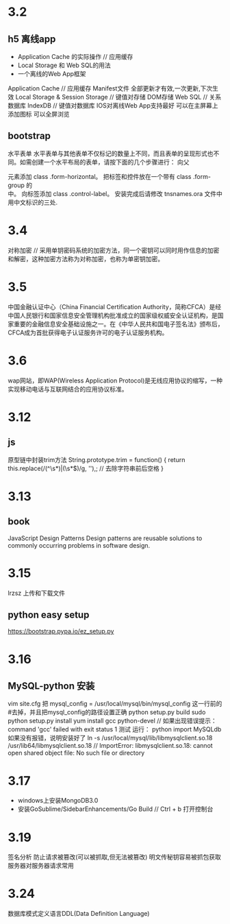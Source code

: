 3.2
=========
h5 离线app
----------
- Application Cache 的实际操作 // 应用缓存
- Local Storage 和 Web SQL的用法
- 一个离线的Web App框架

Application Cache // 应用缓存
	Manifest文件 全部更新才有效,一次更新,下次生效
Local Storage & Session Storage // 键值对存储 DOM存储
Web SQL // 关系数据库
IndexDB // 键值对数据库
IOS对离线Web App支持最好
	可以在主屏幕上添加图标
	可以全屏浏览

bootstrap
----------
水平表单
水平表单与其他表单不仅标记的数量上不同，而且表单的呈现形式也不同。如需创建一个水平布局的表单，请按下面的几个步骤进行：
	向父 <form> 元素添加 class .form-horizontal。
	把标签和控件放在一个带有 class .form-group 的 <div> 中。
	向标签添加 class .control-label。
	安装完成后请修改 tnsnames.ora 文件中用中文标识的三处.

3.4
==========
对称加密 // 采用单钥密码系统的加密方法，同一个密钥可以同时用作信息的加密和解密，这种加密方法称为对称加密，也称为单密钥加密。

3.5
===========
中国金融认证中心（China Financial Certification Authority，简称CFCA）是经中国人民银行和国家信息安全管理机构批准成立的国家级权威安全认证机构，是国家重要的金融信息安全基础设施之一。在《中华人民共和国电子签名法》颁布后，CFCA成为首批获得电子认证服务许可的电子认证服务机构。

3.6
===========
wap网站，即WAP(Wireless Application Protocol)是无线应用协议的缩写，一种实现移动电话与互联网结合的应用协议标准。

3.12
==========
js
----------
原型链中封装trim方法
String.prototype.trim = function() {
	return this.replace(/(^\s*)|(\s*$)/g, ''),; // 去除字符串前后空格
}

3.13
=========
book
---------
JavaScript Design Patterns
Design patterns are reusable solutions to commonly occurring problems in software design. 

3.15
=========
lrzsz 上传和下载文件

python easy setup
------------------
https://bootstrap.pypa.io/ez_setup.py

3.16
=========
MySQL-python 安装
------------------
vim site.cfg 把 mysql_config = /usr/local/mysql/bin/mysql_config 这一行前的#去掉，并且把mysql_config的路径设置正确
python setup.py build
sudo python setup.py install
	yum install gcc python-devel // 如果出现错误提示：command 'gcc' failed with exit status 1
测试
    运行： python
    import MySQLdb
    如果没有报错，说明安装好了
    ln -s /usr/local/mysql/lib/libmysqlclient.so.18 /usr/lib64/libmysqlclient.so.18 // ImportError: libmysqlclient.so.18: cannot open shared object file: No such file or directory

3.17
=======
 - windows上安装MongoDB3.0
 - 安装GoSublime/SidebarEnhancements/Go Build  // Ctrl + b 打开控制台

3.19
========
签名分析
	防止请求被篡改(可以被抓取,但无法被篡改)
	明文传秘钥容易被抓包获取
	服务器对服务器请求常用

3.24
==========
数据库模式定义语言DDL(Data Definition Language)